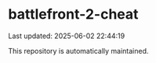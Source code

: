 # battlefront-2-cheat

Last updated: 2025-06-02 22:44:19

This repository is automatically maintained.

